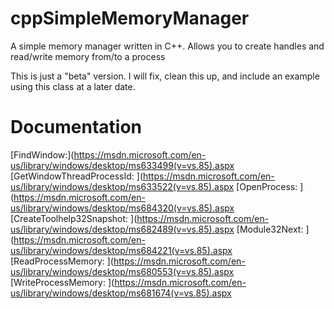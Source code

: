 # cppSimpleMemoryManager
A simple memory manager written in C++.  Allows you to create handles and read/write memory from/to a process

This is just a "beta" version. I will fix, clean this up, and include an example using this class at a later date.

# Documentation

[FindWindow:](https://msdn.microsoft.com/en-us/library/windows/desktop/ms633499(v=vs.85).aspx
[GetWindowThreadProcessId: ](https://msdn.microsoft.com/en-us/library/windows/desktop/ms633522(v=vs.85).aspx
[OpenProcess: ](https://msdn.microsoft.com/en-us/library/windows/desktop/ms684320(v=vs.85).aspx
[CreateToolhelp32Snapshot: ](https://msdn.microsoft.com/en-us/library/windows/desktop/ms682489(v=vs.85).aspx
[Module32Next: ](https://msdn.microsoft.com/en-us/library/windows/desktop/ms684221(v=vs.85).aspx
[ReadProcessMemory: ](https://msdn.microsoft.com/en-us/library/windows/desktop/ms680553(v=vs.85).aspx
[WriteProcessMemory: ](https://msdn.microsoft.com/en-us/library/windows/desktop/ms681674(v=vs.85).aspx

